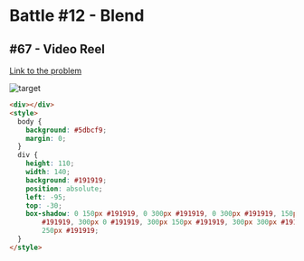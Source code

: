 # Battle #12 - Blend

## #67 - Video Reel

[Link to the problem](https://cssbattle.dev/play/67)

![target](https://cssbattle.dev/targets/67.png)

```html
<div></div>
<style>
  body {
    background: #5dbcf9;
    margin: 0;
  }
  div {
    height: 110;
    width: 140;
    background: #191919;
    position: absolute;
    left: -95;
    top: -30;
    box-shadow: 0 150px #191919, 0 300px #191919, 0 300px #191919, 150px -50px #191919, 150px 100px #191919, 150px 250px
        #191919, 300px 0 #191919, 300px 150px #191919, 300px 300px #191919, 450px -50px #191919, 450px 100px #191919, 450px
        250px #191919;
  }
</style>
```

